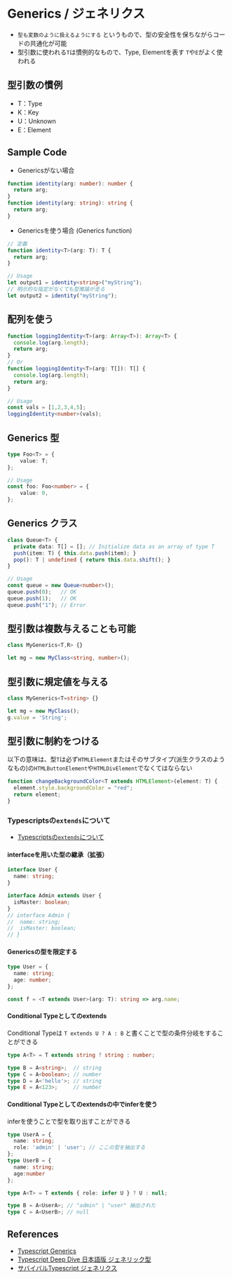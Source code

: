 # Generics / ジェネリクス
- `型も変数のように扱えるようにする` というもので、型の安全性を保ちながらコードの共通化が可能
- 型引数に使われる`T`は慣例的なもので、Type, Elementを表す `T`や`E`がよく使われる

## 型引数の慣例
- T：Type
- K：Key
- U：Unknown
- E：Element

## Sample Code
- Genericsがない場合
```ts
function identity(arg: number): number {
  return arg;
}
function identity(arg: string): string {
  return arg;
}
```

- Genericsを使う場合 (Generics function)
```ts
// 定義
function identity<T>(arg: T): T {
  return arg;
}

// Usage
let output1 = identity<string>("myString");
// 明示的な指定がなくても型推論が走る
let output2 = identity("myString");
```

## 配列を使う
```ts
function loggingIdentity<T>(arg: Array<T>): Array<T> {
  console.log(arg.length);
  return arg;
}
// Or
function loggingIdentity<T>(arg: T[]): T[] {
  console.log(arg.length);
  return arg;
}

// Usage
const vals = [1,2,3,4,5];
loggingIdentity<number>(vals);
```

## Generics 型
```ts
type Foo<T> = {
	value: T;
};

// Usage
const foo: Foo<number> = {
	value: 0,
};
```

## Generics クラス
```ts
class Queue<T> {
  private data: T[] = []; // Initialize data as an array of type T
  push(item: T) { this.data.push(item); }
  pop(): T | undefined { return this.data.shift(); }
}

// Usage
const queue = new Queue<number>();
queue.push(0);   // OK
queue.push(1);   // OK
queue.push("1"); // Error
```

## 型引数は複数与えることも可能
```ts
class MyGenerics<T,R> {}

let mg = new MyClass<string, number>();
```

## 型引数に規定値を与える
```ts
class MyGenerics<T=string> {}

let mg = new MyClass();
g.value = 'String';
```

## 型引数に制約をつける
以下の意味は、型`T`は必ず`HTMLElement`またはそのサブタイプ(派生クラスのようなもの)の`HTMLButtonElement`や`HTMLDivElement`でなくてはならない

```ts
function changeBackgroundColor<T extends HTMLElement>(element: T) {
  element.style.backgroundColor = "red";
  return element;
}
```

### Typescriptsの`extends`について
- [Typescriptsの`extends`について](https://zenn.dev/nbr41to/articles/7d2e7c4e31c54c)

#### interfaceを用いた型の継承（拡張）
```ts
interface User {
  name: string;
}

interface Admin extends User {
  isMaster: boolean;
}
// interface Admin {
// 	name: string;
//  isMaster: boolean;
// }
```

#### Genericsの型を限定する
```ts
type User = {
  name: string;
  age: number;
};

const f = <T extends User>(arg: T): string => arg.name;
```

#### Conditional Typeとしてのextends
Conditional Typeは `T extends U ? A : B` と書くことで型の条件分岐をすることができる

```ts
type A<T> = T extends string ? string : number;

type B = A<string>;  // string
type C = A<boolean>; // number
type D = A<'hello'>; // string
type E = A<123>;     // number
```

#### Conditional Typeとしてのextendsの中でinferを使う
inferを使うことで型を取り出すことができる

```ts
type UserA = {
  name: string;
  role: 'admin' | 'user'; // ここの型を抽出する
};
type UserB = {
  name: string;
  age:number
};

type A<T> = T extends { role: infer U } ? U : null;

type B = A<UserA>; // "admin" | "user" 抽出された
type C = A<UserB>; // null
```

## References
- [Typescript Generics](https://www.typescriptlang.org/docs/handbook/2/generics.html)
- [Typescript Deep Dive 日本語版 ジェネリック型](https://typescript-jp.gitbook.io/deep-dive/type-system/generics)
- [サバイバルTypescript ジェネリクス](https://typescriptbook.jp/reference/generics)